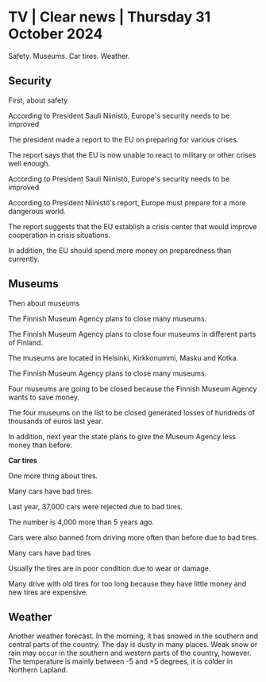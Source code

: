 # TV \| Clear news \| Thursday 31 October 2024

Safety. Museums. Car tires. Weather.

## Security

First, about safety

According to President Sauli Niinistö, Europe's security needs to be improved

The president made a report to the EU on preparing for various crises.

The report says that the EU is now unable to react to military or other crises well enough.

According to President Sauli Niinistö, Europe's security needs to be improved

According to President Niinistö's report, Europe must prepare for a more dangerous world.

The report suggests that the EU establish a crisis center that would improve cooperation in crisis situations.

In addition, the EU should spend more money on preparedness than currently.

## Museums

Then about museums

The Finnish Museum Agency plans to close many museums.

The Finnish Museum Agency plans to close four museums in different parts of Finland.

The museums are located in Helsinki, Kirkkonummi, Masku and Kotka.

The Finnish Museum Agency plans to close many museums.

Four museums are going to be closed because the Finnish Museum Agency wants to save money.

The four museums on the list to be closed generated losses of hundreds of thousands of euros last year.

In addition, next year the state plans to give the Museum Agency less money than before.

**Car tires**

One more thing about tires.

Many cars have bad tires.

Last year, 37,000 cars were rejected due to bad tires.

The number is 4,000 more than 5 years ago.

Cars were also banned from driving more often than before due to bad tires.

Many cars have bad tires

Usually the tires are in poor condition due to wear or damage.

Many drive with old tires for too long because they have little money and new tires are expensive.

## Weather

Another weather forecast. In the morning, it has snowed in the southern and central parts of the country. The day is dusty in many places. Weak snow or rain may occur in the southern and western parts of the country, however. The temperature is mainly between -5 and +5 degrees, it is colder in Northern Lapland.

